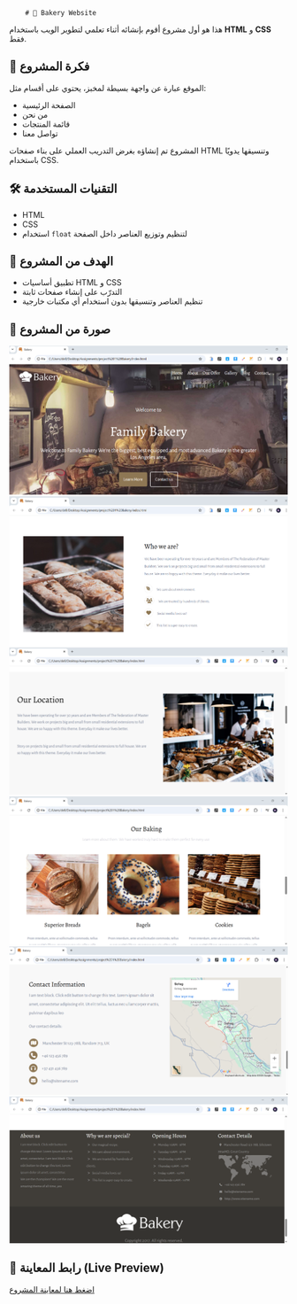         # 🍞 Bakery Website

هذا هو أول مشروع أقوم بإنشائه أثناء تعلمي لتطوير الويب باستخدام **HTML** و **CSS** فقط.

## 📌 فكرة المشروع
الموقع عبارة عن واجهة بسيطة لمخبز، يحتوي على أقسام مثل:
- الصفحة الرئيسية
- من نحن
- قائمة المنتجات
- تواصل معنا

المشروع تم إنشاؤه بغرض التدريب العملي على بناء صفحات HTML وتنسيقها يدويًا باستخدام CSS.

## 🛠️ التقنيات المستخدمة
- HTML
- CSS
- استخدام `float` لتنظيم وتوزيع العناصر داخل الصفحة

## 🎯 الهدف من المشروع
- تطبيق أساسيات HTML و CSS
- التدرّب على إنشاء صفحات ثابتة
- تنظيم العناصر وتنسيقها بدون استخدام أي مكتبات خارجية

## 📸 صورة من المشروع
![Preview](https://github.com/shehab-A-hassan/Bakery/blob/master/images/screenshot/Screenshot%202025-05-16%20160534.png)
![Preview](https://github.com/shehab-A-hassan/Bakery/blob/master/images/screenshot/Screenshot%202025-05-16%20160614.png)
![Preview](https://github.com/shehab-A-hassan/Bakery/blob/master/images/screenshot/Screenshot%202025-05-16%20160706.png)
![Preview](https://github.com/shehab-A-hassan/Bakery/blob/master/images/screenshot/Screenshot%202025-05-16%20160814.png)
![Preview](https://github.com/shehab-A-hassan/Bakery/blob/master/images/screenshot/Screenshot%202025-05-16%20160847.png)
![Preview](https://github.com/shehab-A-hassan/Bakery/blob/master/images/screenshot/Screenshot%202025-05-16%20160946.png)

## 🔗 رابط المعاينة (Live Preview)
[اضغط هنا لمعاينة المشروع](https://shehab-a-hassan.github.io/Bakery/)



               

